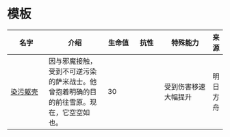 # 模板

<table><thead><tr><th width="125.33333333333331">名字</th><th width="205">介绍</th><th width="77">生命值</th><th width="82">抗性</th><th width="171">特殊能力</th><th>来源</th></tr></thead><tbody><tr><td><a href="https://prts.wiki/w/%E6%9F%93%E6%B1%A1%E8%BA%AF%E5%A3%B3">染污躯壳</a></td><td>因与邪魔接触，受到不可逆污染的萨米战士。他曾抱着明确的目的前往雪原。现在，它空空如也。</td><td>30</td><td></td><td>受到伤害移速大幅提升</td><td>明日方舟</td></tr></tbody></table>
